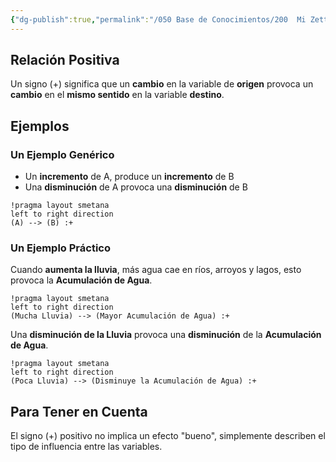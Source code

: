 ```yaml
---
{"dg-publish":true,"permalink":"/050 Base de Conocimientos/200  Mi Zettelkasten/040 Teoría General de Sistemas (TGS)/Zk Diagrama de Bucle Causal - Relación Positiva/","tags":["definir"]}
---
```


## Relación Positiva

Un signo (+) significa que un **cambio** en la variable de **origen** provoca un **cambio** en el **mismo sentido** en la variable **destino**.

## Ejemplos
### Un Ejemplo Genérico
- Un **incremento** de A, produce un **incremento** de B
- Una **disminución** de A provoca una **disminución** de B
```plantuml
!pragma layout smetana
left to right direction
(A) --> (B) :+
```

### Un Ejemplo Práctico
Cuando **aumenta la lluvia**, más agua cae en ríos, arroyos y lagos, esto provoca la **Acumulación de Agua**.
```plantuml
!pragma layout smetana
left to right direction
(Mucha Lluvia) --> (Mayor Acumulación de Agua) :+
```

Una **disminución de la Lluvia** provoca una **disminución** de la **Acumulación de Agua**.
```plantuml
!pragma layout smetana
left to right direction
(Poca Lluvia) --> (Disminuye la Acumulación de Agua) :+
```

## Para Tener en Cuenta
El signo (+) positivo no implica un efecto "bueno", simplemente describen el tipo de influencia entre las variables.
